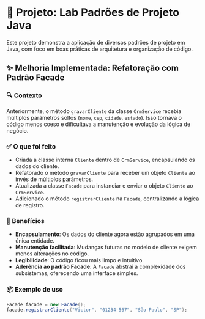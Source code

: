 # 🧱 Projeto: Lab Padrões de Projeto Java

Este projeto demonstra a aplicação de diversos padrões de projeto em Java, com foco em boas práticas de arquitetura e organização de código.

## ✨ Melhoria Implementada: Refatoração com Padrão Facade

### 🔍 Contexto

Anteriormente, o método `gravarCliente` da classe `CrmService` recebia múltiplos parâmetros soltos (`nome`, `cep`, `cidade`, `estado`). Isso tornava o código menos coeso e dificultava a manutenção e evolução da lógica de negócio.

### ✅ O que foi feito

- Criada a classe interna `Cliente` dentro de `CrmService`, encapsulando os dados do cliente.
- Refatorado o método `gravarCliente` para receber um objeto `Cliente` ao invés de múltiplos parâmetros.
- Atualizada a classe `Facade` para instanciar e enviar o objeto `Cliente` ao `CrmService`.
- Adicionado o método `registrarCliente` na `Facade`, centralizando a lógica de registro.

### 🧠 Benefícios

- **Encapsulamento**: Os dados do cliente agora estão agrupados em uma única entidade.
- **Manutenção facilitada**: Mudanças futuras no modelo de cliente exigem menos alterações no código.
- **Legibilidade**: O código ficou mais limpo e intuitivo.
- **Aderência ao padrão Facade**: A `Facade` abstrai a complexidade dos subsistemas, oferecendo uma interface simples.

### 📦 Exemplo de uso

```java
Facade facade = new Facade();
facade.registrarCliente("Victor", "01234-567", "São Paulo", "SP");
